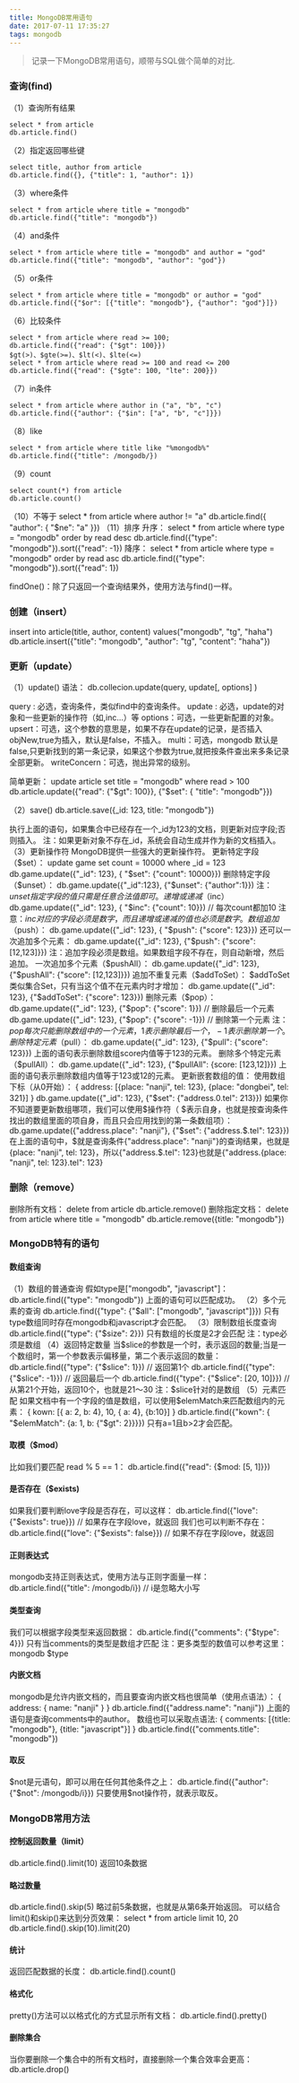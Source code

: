 ```yaml
---
title: MongoDB常用语句
date: 2017-07-11 17:35:27
tags: mongodb
---
```

>记录一下MongoDB常用语句，顺带与SQL做个简单的对比.

### 查询(find)

（1）查询所有结果
```
select * from article
db.article.find()
```
（2）指定返回哪些键
```
select title, author from article
db.article.find({}, {"title": 1, "author": 1})
```

（3）where条件
```
select * from article where title = "mongodb"
db.article.find({"title": "mongodb"})
```
（4）and条件
```
select * from article where title = "mongodb" and author = "god"
db.article.find({"title": "mongodb", "author": "god"})
```

<!--more-->
（5）or条件
```
select * from article where title = "mongodb" or author = "god"
db.article.find({"$or": [{"title": "mongodb"}, {"author": "god"}]})
```

（6）比较条件
```
select * from article where read >= 100;
db.article.find({"read": {"$gt": 100}})
$gt(>)、$gte(>=)、$lt(<)、$lte(<=)
select * from article where read >= 100 and read <= 200
db.article.find({"read": {"$gte": 100, "lte": 200}})
```

（7）in条件
```
select * from article where author in ("a", "b", "c")
db.article.find({"author": {"$in": ["a", "b", "c"]}})
```

（8）like
```
select * from article where title like "%mongodb%"
db.article.find({"title": /mongodb/})
```

（9）count
```
select count(*) from article
db.article.count()
```

（10）不等于
select * from article where author != "a"
db.article.find({ "author": { "$ne": "a" }})
（11）排序
升序：
select * from article where type = "mongodb" order by read desc
db.article.find({"type": "mongodb"}).sort({"read": -1})
降序：
select * from article where type = "mongodb" order by read asc
db.article.find({"type": "mongodb"}).sort({"read": 1})

findOne()：除了只返回一个查询结果外，使用方法与find()一样。

### 创建（insert）
insert into article(title, author, content) values("mongodb", "tg", "haha")
db.article.insert({"title": "mongodb", "author": "tg", "content": "haha"})

### 更新（update）
（1）update()
语法：
db.collecion.update(query, update[, options] )

query : 必选，查询条件，类似find中的查询条件。
update : 必选，update的对象和一些更新的操作符（如$,$inc...）等
options：可选，一些更新配置的对象。
upsert：可选，这个参数的意思是，如果不存在update的记录，是否插入objNew,true为插入，默认是false，不插入。
multi：可选，mongodb 默认是false,只更新找到的第一条记录，如果这个参数为true,就把按条件查出来多条记录全部更新。
writeConcern：可选，抛出异常的级别。

简单更新：
update article set title = "mongodb" where read > 100
db.article.update({"read": {"$gt": 100}}, {"$set": { "title": "mongodb"}})

（2）save()
db.article.save({_id: 123, title: "mongodb"})

执行上面的语句，如果集合中已经存在一个_id为123的文档，则更新对应字段;否则插入。
注：如果更新对象不存在_id，系统会自动生成并作为新的文档插入。
（3）更新操作符
MongoDB提供一些强大的更新操作符。
更新特定字段（$set）：
update game set count = 10000 where _id = 123
db.game.update({"_id": 123}, { "$set": {"count": 10000}})
删除特定字段（$unset）：
db.game.update({"_id":123}, {"$unset": {"author":1}})
注：$unset指定字段的值只需是任意合法值即可。
递增或递减（$inc）
db.game.update({"_id": 123}, { "$inc": {"count": 10}}) // 每次count都加10
注意：$inc对应的字段必须是数字，而且递增或递减的值也必须是数字。
数组追加（$push）：
db.game.update({"_id": 123}, { "$push": {"score": 123}})
还可以一次追加多个元素：
db.game.update({"_id": 123}, {"$push": {"score": [12,123]}})
注：追加字段必须是数组。如果数组字段不存在，则自动新增，然后追加。
一次追加多个元素（$pushAll）：
db.game.update({"_id": 123}, {"$pushAll": {"score": [12,123]}})
追加不重复元素（$addToSet）：
$addToSet类似集合Set，只有当这个值不在元素内时才增加：
db.game.update({"_id": 123}, {"$addToSet": {"score": 123}})
删除元素（$pop）：
db.game.update({"_id": 123}, {"$pop": {"score": 1}})  // 删除最后一个元素
db.game.update({"_id": 123}, {"$pop": {"score": -1}})  // 删除第一个元素
注：$pop每次只能删除数组中的一个元素，1表示删除最后一个，-1表示删除第一个。
删除特定元素（$pull）：
db.game.update({"_id": 123}, {"$pull": {"score": 123}})
上面的语句表示删除数组score内值等于123的元素。
删除多个特定元素（$pullAll）：
db.game.update({"_id": 123}, {"$pullAll": {score: [123,12]}})
上面的语句表示删除数组内值等于123或12的元素。
更新嵌套数组的值：
使用数组下标（从0开始）：
{
  address: [{place: "nanji", tel: 123}, {place: "dongbei", tel: 321}]
}
db.game.update({"_id": 123}, {"$set": {"address.0.tel": 213}})
如果你不知道要更新数组哪项，我们可以使用$操作符（ $表示自身，也就是按查询条件找出的数组里面的项自身，而且只会应用找到的第一条数组项）：
db.game.update({"address.place": "nanji"}, {"$set": {"address.$.tel": 123}})
在上面的语句中，$就是查询条件{"address.place": "nanji"}的查询结果，也就是{place: "nanji", tel: 123}，所以{"address.$.tel": 123}也就是{"address.{place: "nanji", tel: 123}.tel": 123}
### 删除（remove）
删除所有文档：
delete from article
db.article.remove()
删除指定文档：
delete from article where title = "mongodb"
db.article.remove({title: "mongodb"})
### MongoDB特有的语句
#### 数组查询
（1）数组的普通查询
假如type是["mongodb", "javascript"]：
db.article.find({"type": "mongodb"})
上面的语句可以匹配成功。
（2）多个元素的查询
db.article.find({"type": {"$all": ["mongodb", "javascript"]}})
只有type数组同时存在mongodb和javascript才会匹配。
（3）限制数组长度查询
db.article.find({"type": {"$size": 2}})
只有数组的长度是2才会匹配
注：type必须是数组
（4）返回特定数量
当$slice的参数是一个时，表示返回的数量;当是一个数组时，第一个参数表示偏移量，第二个表示返回的数量：
db.article.find({"type": {"$slice": 1}}) // 返回第1个
db.article.find({"type": {"$slice": -1}})  // 返回最后一个
db.article.find({"type": {"$slice": [20, 10]}})  // 从第21个开始，返回10个，也就是21～30
注：$slice针对的是数组
（5）元素匹配
如果文档中有一个字段的值是数组，可以使用$elemMatch来匹配数组内的元素：
{
  kown: [{ a: 2, b: 4}, 10, { a: 4}, {b:10}]
}
db.article.find({"kown": { "$elemMatch": {a: 1, b: {"$gt": 2}}}})
只有a=1且b>2才会匹配。
#### 取模（$mod）
比如我们要匹配 read % 5 == 1：
db.article.find({"read": {$mod: [5, 1]}})
#### 是否存在（$exists)
如果我们要判断love字段是否存在，可以这样：
db.article.find({"love": {"$exists": true}})  // 如果存在字段love，就返回
我们也可以判断不存在：
db.article.find({"love": {"$exists": false}}) // 如果不存在字段love，就返回
#### 正则表达式
mongodb支持正则表达式，使用方法与正则字面量一样：
db.article.find({"title": /mongodb/i})  // i是忽略大小写
#### 类型查询
我们可以根据字段类型来返回数据：
db.article.find({"comments": {"$type": 4}})
只有当comments的类型是数组才匹配
注：更多类型的数值可以参考这里：mongodb $type
#### 内嵌文档
mongodb是允许内嵌文档的，而且要查询内嵌文档也很简单（使用点语法）：
{
  address: { name: "nanji" }
}
db.article.find({"address.name": "nanji"})
上面的语句是查询comments中的author。
数组也可以采取点语法:
{
  comments: [{title: "mongodb"}, {title: "javascript"}]
}
db.article.find({"comments.title": "mongodb"})
#### 取反
$not是元语句，即可以用在任何其他条件之上：
db.article.find({"author": {"$not": /mongodb/i}})
只要使用$not操作符，就表示取反。
### MongoDB常用方法
#### 控制返回数量（limit）
db.article.find().limit(10)
返回10条数据
#### 略过数量
db.article.find().skip(5)
略过前5条数据，也就是从第6条开始返回。
可以结合limit()和skip()来达到分页效果：
select * from article limit 10, 20
db.article.find().skip(10).limit(20) 
#### 统计
返回匹配数据的长度：
db.article.find().count()
#### 格式化
pretty()方法可以以格式化的方式显示所有文档：
db.article.find().pretty()
#### 删除集合
当你要删除一个集合中的所有文档时，直接删除一个集合效率会更高：
db.article.drop()